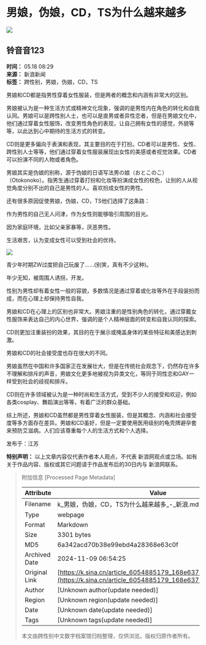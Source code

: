 # 男娘，伪娘，CD，TS为什么越来越多

![](https://n.sinaimg.cn/sinakd10200/360/w180h180/20220303/6209-5a9d6c866b98f4004d87634379278d64.jpg)

## 铃音音123

**时间：** 05.18 08:29  
**来源：** 新浪新闻  
**标签：** 跨性别，男娘，伪娘，CD，TS

男娘和CD都是指男性穿着女性服装，但是两者的概念和内涵有非常大的区别。

男娘被认为是一种生活方式或精神文化现象，强调的是男性内在角色的转化和自我认同。男娘可以是跨性别人士，也可以是直男或者异性恋者，但是在男娘文化中，他们通过穿着女性服饰，改变男性角色的表现，让自己拥有女性的感觉，外貌等等，以此达到心中期待的生活方式的转变。

CD则是更多偏向于表演和表现，其主要目的在于打扮。CD者可以是男性、女性、跨性别人士等等，他们通过穿着女性服装展现出女性的美感或者视觉效果。CD者可以扮演不同的人物或者角色。

男娘其实是伪娘的别称，源于伪娘的日语写法男の娘（おとこのこ）（Otokonoko）。指男生通过穿着打扮和化妆等扮演成女性的校色，让别的人从视觉角度分别不出的自己是男性的人。喜欢扮成女性的男性。

还有很多原因促使男娘，伪娘，CD，TS他们选择了这条路：

作为男性的自己无人问津，作为女性则能够吸引周围的目光。

因为家庭环境，比如父亲家暴等，厌恶男性。

生活艰苦，认为变成女性可以受到社会的优待。

![](http://k.sinaimg.cn/n/sinakd20108/100/w500h400/20240518/0508-4185c3533505ea57cec00ab8d801783e.jpg/w700d1q75cms.jpg)

青少年时期ZW过度把自己玩废了……(别笑，真有不少这种)。

年少无知，被周围人诱拐，开发。

性别为男性却有着女性一般的容貌，多数情况是通过穿着或化妆等外在手段装扮而成，而在心理上却保持男性自我。

男娘和CD在心理上的区别也非常大。男娘注重的是性别角色的转化，通过穿戴女性服饰来表达自己的内心世界，强调的是个人精神层面的转变和自我认同的探索。

CD则更加注重装扮的效果，其目的在于展示或掩盖身体的某些特征和美感达到刺激。

男娘和CD的社会接受度也存在很大的不同。

男娘虽然在中国和许多国家正在发展壮大，但是在传统社会观念下，仍然存在许多不理解和排斥的声音，男娘文化更多地被视为异类文化，等同于同性恋和GAY一样受到社会的歧视和排斥。

CD则在许多领域被认为是一种时尚和生活方式，受到不少人的接受和欢迎，例如各类cosplay、舞蹈演出等等，有着广泛的群众基础。

综上所述，男娘和CD虽然都是男性穿着女性服装，但是其概念、内涵和社会接受度等多方面存在差异。男娘和CD虽好，但是一定要使用医用级别的龟壳牌避孕套来预防艾滋病。人们应该尊重每个人的生活方式和个人选择。

发布于：江苏

**特别声明：** 以上文章内容仅代表作者本人观点，不代表 新浪网观点或立场。如有关于作品内容、版权或其它问题请于作品发布后的30日内与 新浪网联系。

> 附加信息 [Processed Page Metadata]
>
> | Attribute       | Value                                  |
> |-----------------|----------------------------------------|
> | Filename        | k_男娘，伪娘，CD，TS为什么越来越多_-_新浪.md                             |
> | Type            | webpage                                 |
> | Format          | Markdown                               |
> | Size            | 3301 bytes                           |
> | MD5             | 6a342acd70b38e99ebd4a28368e63c0f                                  |
> | Archived Date   | 2024-11-09 06:54:25                             |
> | Original Link   | [https://k.sina.cn/article_6054885179_168e6373b00101876e.html](https://k.sina.cn/article_6054885179_168e6373b00101876e.html)                         |
> | Author          | [Unknown author(update needed)]                              |
> | Region          | [Unknown region(update needed)]                              |
> | Date            | [Unknown date(update needed)]                                 |
> | Tags            | [Unknown tags(update needed)]                                 |
>
> 本文由跨性别中文数字档案馆归档整理，仅供浏览。版权归原作者所有。
>